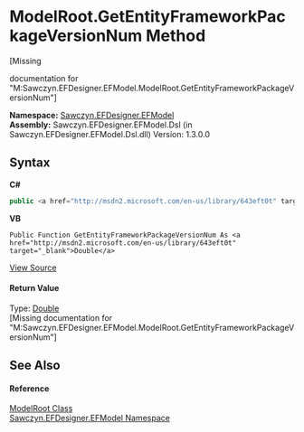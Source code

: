 # ModelRoot.GetEntityFrameworkPackageVersionNum Method 
 

\[Missing <summary> documentation for "M:Sawczyn.EFDesigner.EFModel.ModelRoot.GetEntityFrameworkPackageVersionNum"\]

**Namespace:**&nbsp;<a href="N_Sawczyn_EFDesigner_EFModel">Sawczyn.EFDesigner.EFModel</a><br />**Assembly:**&nbsp;Sawczyn.EFDesigner.EFModel.Dsl (in Sawczyn.EFDesigner.EFModel.Dsl.dll) Version: 1.3.0.0

## Syntax

**C#**<br />
``` C#
public <a href="http://msdn2.microsoft.com/en-us/library/643eft0t" target="_blank">double</a> GetEntityFrameworkPackageVersionNum()
```

**VB**<br />
``` VB
Public Function GetEntityFrameworkPackageVersionNum As <a href="http://msdn2.microsoft.com/en-us/library/643eft0t" target="_blank">Double</a>
```

<a href="https://github.com/msawczyn/EFDesigner/tree/master/src/Dsl/CustomCode/Partials/ModelRoot.cs#L279" title="View the source code">View Source</a><br />

#### Return Value
Type: <a href="http://msdn2.microsoft.com/en-us/library/643eft0t" target="_blank">Double</a><br />\[Missing <returns> documentation for "M:Sawczyn.EFDesigner.EFModel.ModelRoot.GetEntityFrameworkPackageVersionNum"\]

## See Also


#### Reference
<a href="T_Sawczyn_EFDesigner_EFModel_ModelRoot">ModelRoot Class</a><br /><a href="N_Sawczyn_EFDesigner_EFModel">Sawczyn.EFDesigner.EFModel Namespace</a><br />